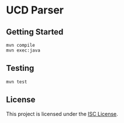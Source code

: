 # UCD Parser

## Getting Started

    mvn compile
    mvn exec:java

## Testing

    mvn test

## License

This project is licensed under the [ISC License](LICENSE.txt).
